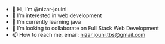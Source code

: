 - 👋 Hi, I’m @nizar-jouini
- 👀 I’m interested in web development
- 🌱 I’m currently learning java
- 💞️ I’m looking to collaborate on Full Stack Web Development
- 📫 How to reach me, email: nizar.jouni.tbs@gmail.com

<!---
nizar-jouini/nizar-jouini is a ✨ special ✨ repository because its `README.md` (this file) appears on your GitHub profile.
You can click the Preview link to take a look at your changes.
--->
